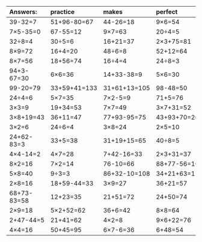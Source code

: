 | Answers: | practice | makes | perfect | ! |
| :--- | :--- | :--- | :--- | :--- |
| 39-32=7 | 51+96-80=67 | 44-26=18 | 9×6=54 | 46-11=35 | 
| 7×5-35=0 | 67-55=12 | 9×7=63 | 20÷4=5 | 60+23-72=11 | 
| 32÷8=4 | 30÷5=6 | 16+21=37 | 2×3+75=81 | 6×4=24 | 
| 8×9=72 | 16+4=20 | 48÷6=8 | 52+12=64 | 13-8=5 | 
| 8×7=56 | 18+56=74 | 16÷4=4 | 24÷8=3 | 4×3=12 | 
| 94+3-67=30 | 6×6=36 | 14+33-38=9 | 5×6=30 | 3×6=18 | 
| 99-20=79 | 33+59+41=133 | 31+61+13=105 | 98-48=50 | 16÷2=8 | 
| 24÷4=6 | 5×7=35 | 7×2-5=9 | 71+5=76 | 1×4=4 | 
| 3×3=9 | 19+34=53 | 7×7=49 | 3×7+31=52 | 5×2=10 | 
| 3×8+19=43 | 36+11=47 | 77+93-95=75 | 43+93+70=206 | 3×5=15 | 
| 3×2=6 | 24÷6=4 | 3×8=24 | 2×5=10 | 34+97+8=139 | 
| 24+62-83=3 | 33+5=38 | 31+19+15=65 | 40÷8=5 | 46+66+40=152 | 
| 4×4-14=2 | 4×7=28 | 7+42-16=33 | 2×3+31=37 | 86+74-49=111 | 
| 8×2=16 | 7×2=14 | 76-10=66 | 88+77-56=109 | 11+66=77 | 
| 5×8=40 | 9÷3=3 | 86+32-10=108 | 34+21+63=118 | 14÷7=2 | 
| 2×8=16 | 18+59-44=33 | 3×9=27 | 36+21=57 | 4×8=32 | 
| 68+73-83=58 | 12+23=35 | 21+51=72 | 24+50=74 | 2×8-14=2 | 
| 2×9=18 | 5×2+52=62 | 36+6=42 | 8×8=64 | 4×5=20 | 
| 2+47-44=5 | 21+41=62 | 4×2=8 | 9×6+22=76 | 7+39=46 | 
| 4×4=16 | 50+45=95 | 6×7-6=36 | 6+48=54 | 96+74-87=83 | 
